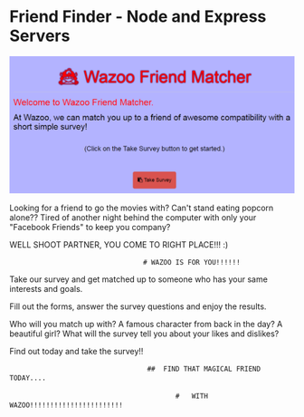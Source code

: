 # Friend Finder - Node and Express Servers

![alt text](./app/public/img/wazoo.png)

Looking for a friend to go the movies with?  Can't stand eating popcorn alone??  Tired of another night behind the computer with only your "Facebook Friends" to keep you company?

WELL SHOOT PARTNER, YOU COME TO RIGHT PLACE!!! :)  

                                     # WAZOO IS FOR YOU!!!!!!
                                      
                                      
Take our survey and get matched up to someone who has your same interests and goals.  

Fill out the forms, answer the survey questions and enjoy the results.

Who will you match up with?  A famous character from back in the day?  A beautiful girl?  What will the survey tell you about your likes and dislikes?

Find out today and take the survey!!

                                      ##  FIND THAT MAGICAL FRIEND TODAY....
                                              
                                             #   WITH WAZOO!!!!!!!!!!!!!!!!!!!!!!!

